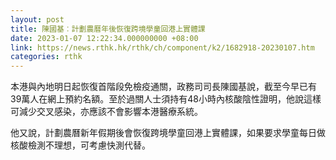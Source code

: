 ```yaml
---
layout: post
title: 陳國基︰計劃農曆年後恢復跨境學童回港上實體課
date: 2023-01-07 12:22:34.000000000 +08:00
link: https://news.rthk.hk/rthk/ch/component/k2/1682918-20230107.htm
categories: rthk
---
```


本港與內地明日起恢復首階段免檢疫通關，政務司司長陳國基說，截至今早已有39萬人在網上預約名額。至於過關人士須持有48小時內核酸陰性證明，他說這樣可減少交叉感染，亦應該不會影響本港醫療系統。

他又說，計劃農曆新年假期後會恢復跨境學童回港上實體課，如果要求學童每日做核酸檢測不理想，可考慮快測代替。

